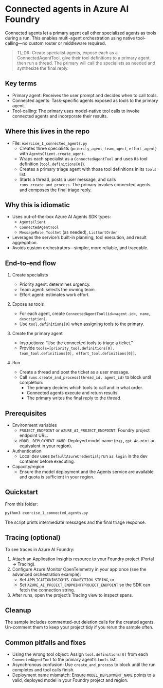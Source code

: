 # Connected agents in Azure AI Foundry

Connected agents let a primary agent call other specialized agents as tools during a run. This enables multi-agent orchestration using native tool-calling—no custom router or middleware required.

> TL;DR: Create specialist agents, expose each as a ConnectedAgentTool, give their tool definitions to a primary agent, then run a thread. The primary will call the specialists as needed and synthesize the final reply.

## Key terms

- Primary agent: Receives the user prompt and decides when to call tools.
- Connected agents: Task-specific agents exposed as tools to the primary agent.
- Tool-calling: The primary uses model-native tool calls to invoke connected agents and incorporate their results.

## Where this lives in the repo

- File: `exercise_1_connected_agents.py`
  - Creates three specialists (`priority_agent`, `team_agent`, `effort_agent`) with `AgentsClient.create_agent`.
  - Wraps each specialist as a `ConnectedAgentTool` and uses its tool definition (`tool.definitions[0]`).
  - Creates a primary triage agent with those tool definitions in its `tools` list.
  - Starts a thread, posts a user message, and calls `runs.create_and_process`. The primary invokes connected agents and composes the final triage reply.

## Why this is idiomatic

- Uses out-of-the-box Azure AI Agents SDK types:
  - `AgentsClient`
  - `ConnectedAgentTool`
  - `MessageRole`, `ToolSet` (as needed), `ListSortOrder`
- Leverages the service’s built-in planning, tool execution, and result aggregation.
- Avoids custom orchestrators—simpler, more reliable, and traceable.

## End-to-end flow

1) Create specialists
   - Priority agent: determines urgency.
   - Team agent: selects the owning team.
   - Effort agent: estimates work effort.

2) Expose as tools
   - For each agent, create `ConnectedAgentTool(id=<agent.id>, name, description)`.
   - Use `tool.definitions[0]` when assigning tools to the primary.

3) Create the primary agent
   - Instructions: “Use the connected tools to triage a ticket.”
   - Provide `tools=[priority_tool.definitions[0], team_tool.definitions[0], effort_tool.definitions[0]]`.

4) Run
   - Create a thread and post the ticket as a user message.
   - Call `runs.create_and_process(thread_id, agent_id)` to block until completion:
     - The primary decides which tools to call and in what order.
     - Connected agents execute and return results.
     - The primary writes the final reply to the thread.

## Prerequisites

- Environment variables
  - `PROJECT_ENDPOINT` or `AZURE_AI_PROJECT_ENDPOINT`: Foundry project endpoint URL.
  - `MODEL_DEPLOYMENT_NAME`: Deployed model name (e.g., `gpt-4o-mini` or equivalent in your region).
- Authentication
  - Local dev uses `DefaultAzureCredential`; run `az login` in the dev container before executing.
- Capacity/region
  - Ensure the model deployment and the Agents service are available and quota is sufficient in your region.

## Quickstart

From this folder:

```bash
python3 exercise_1_connected_agents.py
```

The script prints intermediate messages and the final triage response.

## Tracing (optional)

To see traces in Azure AI Foundry:

1) Attach an Application Insights resource to your Foundry project (Portal → Tracing).
2) Configure Azure Monitor OpenTelemetry in your app once (see the advanced orchestration example):
   - Set `APPLICATIONINSIGHTS_CONNECTION_STRING`, or
   - Set `AZURE_AI_PROJECT_ENDPOINT`/`PROJECT_ENDPOINT` so the SDK can fetch the connection string.
3) After runs, open the project’s Tracing view to inspect spans.

## Cleanup

The sample includes commented-out deletion calls for the created agents. Un-comment them to keep your project tidy if you rerun the sample often.

## Common pitfalls and fixes

- Using the wrong tool object: Assign `tool.definitions[0]` from each `ConnectedAgentTool` to the primary agent’s `tools` list.
- Asynchronous confusion: Use `create_and_process` to block until the run completes and tool calls finish.
- Deployment name mismatch: Ensure `MODEL_DEPLOYMENT_NAME` points to a valid, deployed model in your Foundry project and region.

